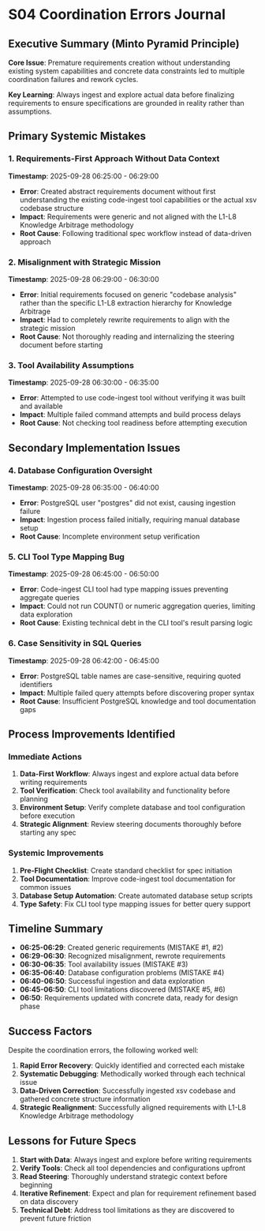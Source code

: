 # S04 Coordination Errors Journal

## Executive Summary (Minto Pyramid Principle)

**Core Issue**: Premature requirements creation without understanding existing system capabilities and concrete data constraints led to multiple coordination failures and rework cycles.

**Key Learning**: Always ingest and explore actual data before finalizing requirements to ensure specifications are grounded in reality rather than assumptions.

## Primary Systemic Mistakes

### 1. Requirements-First Approach Without Data Context
**Timestamp**: 2025-09-28 06:25:00 - 06:29:00
- **Error**: Created abstract requirements document without first understanding the existing code-ingest tool capabilities or the actual xsv codebase structure
- **Impact**: Requirements were generic and not aligned with the L1-L8 Knowledge Arbitrage methodology
- **Root Cause**: Following traditional spec workflow instead of data-driven approach

### 2. Misalignment with Strategic Mission
**Timestamp**: 2025-09-28 06:29:00 - 06:30:00  
- **Error**: Initial requirements focused on generic "codebase analysis" rather than the specific L1-L8 extraction hierarchy for Knowledge Arbitrage
- **Impact**: Had to completely rewrite requirements to align with the strategic mission
- **Root Cause**: Not thoroughly reading and internalizing the steering document before starting

### 3. Tool Availability Assumptions
**Timestamp**: 2025-09-28 06:30:00 - 06:35:00
- **Error**: Attempted to use code-ingest tool without verifying it was built and available
- **Impact**: Multiple failed command attempts and build process delays
- **Root Cause**: Not checking tool readiness before attempting execution

## Secondary Implementation Issues

### 4. Database Configuration Oversight
**Timestamp**: 2025-09-28 06:35:00 - 06:40:00
- **Error**: PostgreSQL user "postgres" did not exist, causing ingestion failure
- **Impact**: Ingestion process failed initially, requiring manual database setup
- **Root Cause**: Incomplete environment setup verification

### 5. CLI Tool Type Mapping Bug
**Timestamp**: 2025-09-28 06:45:00 - 06:50:00
- **Error**: Code-ingest CLI tool had type mapping issues preventing aggregate queries
- **Impact**: Could not run COUNT() or numeric aggregation queries, limiting data exploration
- **Root Cause**: Existing technical debt in the CLI tool's result parsing logic

### 6. Case Sensitivity in SQL Queries
**Timestamp**: 2025-09-28 06:42:00 - 06:45:00
- **Error**: PostgreSQL table names are case-sensitive, requiring quoted identifiers
- **Impact**: Multiple failed query attempts before discovering proper syntax
- **Root Cause**: Insufficient PostgreSQL knowledge and tool documentation gaps

## Process Improvements Identified

### Immediate Actions
1. **Data-First Workflow**: Always ingest and explore actual data before writing requirements
2. **Tool Verification**: Check tool availability and functionality before planning
3. **Environment Setup**: Verify complete database and tool configuration before execution
4. **Strategic Alignment**: Review steering documents thoroughly before starting any spec

### Systemic Improvements
1. **Pre-Flight Checklist**: Create standard checklist for spec initiation
2. **Tool Documentation**: Improve code-ingest tool documentation for common issues
3. **Database Setup Automation**: Create automated database setup scripts
4. **Type Safety**: Fix CLI tool type mapping issues for better query support

## Timeline Summary

- **06:25-06:29**: Created generic requirements (MISTAKE #1, #2)
- **06:29-06:30**: Recognized misalignment, rewrote requirements  
- **06:30-06:35**: Tool availability issues (MISTAKE #3)
- **06:35-06:40**: Database configuration problems (MISTAKE #4)
- **06:40-06:50**: Successful ingestion and data exploration
- **06:45-06:50**: CLI tool limitations discovered (MISTAKE #5, #6)
- **06:50**: Requirements updated with concrete data, ready for design phase

## Success Factors

Despite the coordination errors, the following worked well:
1. **Rapid Error Recovery**: Quickly identified and corrected each mistake
2. **Systematic Debugging**: Methodically worked through each technical issue
3. **Data-Driven Correction**: Successfully ingested xsv codebase and gathered concrete structure information
4. **Strategic Realignment**: Successfully aligned requirements with L1-L8 Knowledge Arbitrage methodology

## Lessons for Future Specs

1. **Start with Data**: Always ingest and explore before writing requirements
2. **Verify Tools**: Check all tool dependencies and configurations upfront
3. **Read Steering**: Thoroughly understand strategic context before beginning
4. **Iterative Refinement**: Expect and plan for requirement refinement based on data discovery
5. **Technical Debt**: Address tool limitations as they are discovered to prevent future friction